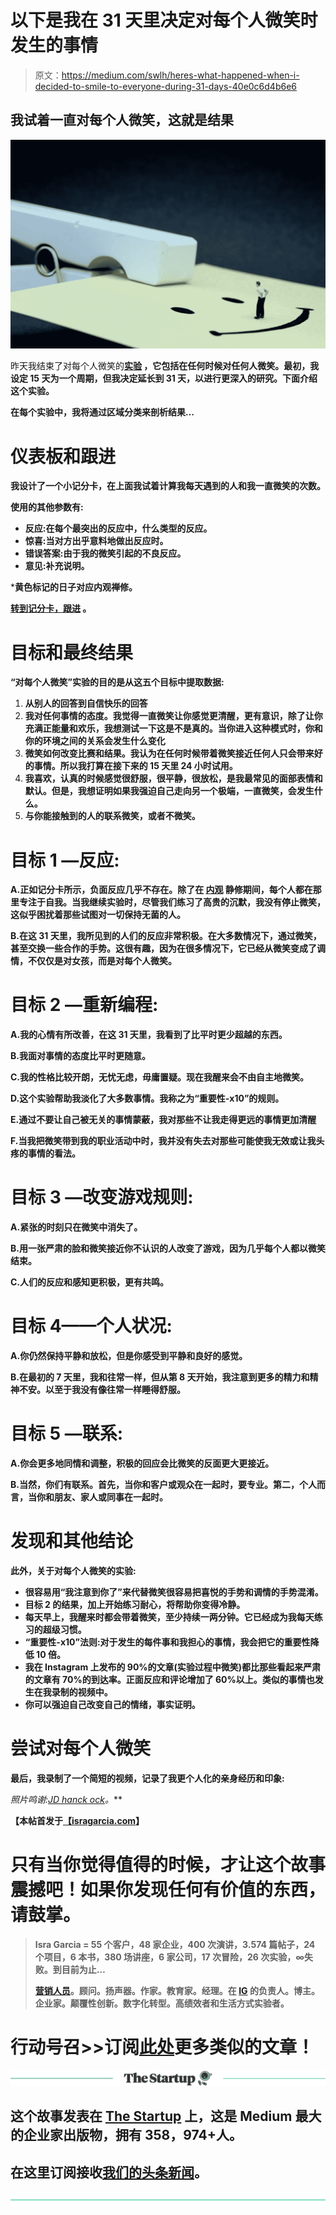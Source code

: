 # 以下是我在 31 天里决定对每个人微笑时发生的事情

> 原文：<https://medium.com/swlh/heres-what-happened-when-i-decided-to-smile-to-everyone-during-31-days-40e0c6d4b6e6>

## 我试着一直对每个人微笑，这就是结果

![](img/d168f4b5ed52cad7213bea7713b123d8.png)

昨天我结束了对每个人微笑的[](https://www.wikihow.com/Smile)**[**实验**](https://isragarcia.com/category/experiment) ，它包括在任何时候对任何人微笑。最初，我设定 15 天为一个周期，但我决定延长到 31 天，以进行更深入的研究。下面介绍这个实验。**

**在每个实验中，我将通过区域分类来剖析结果…**

# **仪表板和跟进**

**我设计了一个小记分卡，在上面我试着计算我每天遇到的人和我一直微笑的次数。**

**使用的其他参数有:**

*   **反应:在每个最突出的反应中，什么类型的反应。**
*   **惊喜:当对方出乎意料地做出反应时。**
*   **错误答案:由于我的微笑引起的不良反应。**
*   **意见:补充说明。**

***黄色标记的日子对应内观禅修。**

**[**转到记分卡，跟进**](https://docs.google.com/spreadsheets/d/1gn739uz3pweGkrYVCuLMyv8r-eSp8pt-pFnhxtrKJnI/edit?usp=sharing) 。**

# **目标和最终结果**

**“对每个人微笑”实验的目的是从这五个目标中提取数据:**

1.  **从别人的回答到自信快乐的回答**
2.  **我对任何事情的态度。我觉得一直微笑让你感觉更清醒，更有意识，除了让你充满正能量和欢乐，我想测试一下这是不是真的。当你进入这种模式时，你和你的环境之间的关系会发生什么变化**
3.  **微笑如何改变比赛和结果。我认为在任何时候带着微笑接近任何人只会带来好的事情。所以我打算在接下来的 15 天里 24 小时试用。**
4.  **我喜欢，认真的时候感觉很舒服，很平静，很放松，是我最常见的面部表情和默认。但是，我想证明如果我强迫自己走向另一个极端，一直微笑，会发生什么。**
5.  **与你能接触到的人的联系微笑，或者不微笑。**

# **目标 1 —反应:**

**A.正如记分卡所示，负面反应几乎不存在。除了在 [**内观**](https://www.dhamma.org/es/index) 静修期间，每个人都在那里专注于自我。当我继续实验时，尽管我们练习了高贵的沉默，我没有停止微笑，这似乎困扰着那些试图对一切保持无菌的人。**

**B.在这 31 天里，我所见到的人们的反应非常积极。在大多数情况下，通过微笑，甚至交换一些合作的手势。这很有趣，因为在很多情况下，它已经从微笑变成了调情，不仅仅是对女孩，而是对每个人微笑。**

# **目标 2 —重新编程:**

**A.我的心情有所改善，在这 31 天里，我看到了比平时更少超越的东西。**

**B.我面对事情的态度比平时更随意。**

**C.我的性格比较开朗，无忧无虑，毋庸置疑。现在我醒来会不由自主地微笑。**

**D.这个实验帮助我淡化了大多数事情。我称之为“重要性-x10”的规则。**

**E.通过不要让自己被无关的事情蒙蔽，我对那些不让我走得更远的事情更加清醒**

**F.当我把微笑带到我的职业活动中时，我并没有失去对那些可能使我无效或让我头疼的事情的看法。**

# **目标 3 —改变游戏规则:**

**A.紧张的时刻只在微笑中消失了。**

**B.用一张严肃的脸和微笑接近你不认识的人改变了游戏，因为几乎每个人都以微笑结束。**

**C.人们的反应和感知更积极，更有共鸣。**

# **目标 4——个人状况:**

**A.你仍然保持平静和放松，但是你感受到平静和良好的感觉。**

**B.在最初的 7 天里，我和往常一样，但从第 8 天开始，我注意到更多的精力和精神不安。以至于我没有像往常一样睡得舒服。**

# **目标 5 —联系:**

**A.你会更多地同情和调整，积极的回应会比微笑的反面更大更接近。**

**B.当然，你们有联系。首先，当你和客户或观众在一起时，要专业。第二，个人而言，当你和朋友、家人或同事在一起时。**

# **发现和其他结论**

**此外，关于对每个人微笑的实验:**

*   **很容易用“我注意到你了”来代替微笑很容易把喜悦的手势和调情的手势混淆。**
*   **目标 2 的结果，加上开始练习耐心，将帮助你变得冷静。**
*   **每天早上，我醒来时都会带着微笑，至少持续一两分钟。它已经成为我每天练习的超级习惯。**
*   **“重要性-x10”法则:对于发生的每件事和我担心的事情，我会把它的重要性降低 10 倍。**
*   **我在 Instagram 上发布的 90%的文章(实验过程中微笑)都比那些看起来严肃的文章有 70%的到达率。正面反应和评论增加了 60%以上。类似的事情也发生在我录制的视频中。**
*   **你可以强迫自己改变自己的情绪，事实证明。**

# **尝试对每个人微笑**

**最后，我录制了一个简短的视频，记录了我更个人化的亲身经历和印象:**

***照片鸣谢:*[*JD hanck ock*](https://www.flickr.com/photos/jdhancock/)*。***

**【本帖首发于[**【isragarcia.com**](https://isragarcia.com/isra-garcia-blog)】**

# **只有当你觉得值得的时候，才让这个故事震撼吧！如果你发现任何有价值的东西，请鼓掌。**

> **Isra Garcia = 55 个客户，48 家企业，400 次演讲，3.574 篇帖子，24 个项目，6 本书，380 场讲座，6 家公司，17 次冒险，26 次实验，∞失败。到目前为止…**
> 
> **[营销人员](https://isragarcia.com/wp/marketer)。顾问。扬声器。作家。教育家。经理。在 [IG](http://thisisig.com) 的负责人。博主。企业家。颠覆性创新。数字化转型。高绩效者和生活方式实验者。**

# **行动号召>>订阅[此处](http://feeds.feedburner.com/isragarcia)更多类似的文章！**

**[![](img/308a8d84fb9b2fab43d66c117fcc4bb4.png)](https://medium.com/swlh)**

## **这个故事发表在 [The Startup](https://medium.com/swlh) 上，这是 Medium 最大的企业家出版物，拥有 358，974+人。**

## **在这里订阅接收[我们的头条新闻](http://growthsupply.com/the-startup-newsletter/)。**

**[![](img/b0164736ea17a63403e660de5dedf91a.png)](https://medium.com/swlh)**